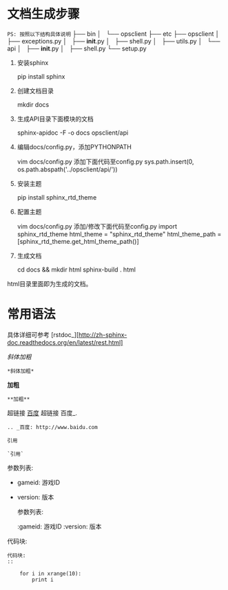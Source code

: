 文档生成步骤
==============
``PS: 按照以下结构具体说明``
    ├── bin
    │   └── opsclient
    ├── etc
    ├── opsclient
    │   ├── exceptions.py
    │   ├── __init__.py
    │   ├── shell.py
    │   ├── utils.py
    │   └── api
    │       ├── __init__.py
    │       ├── shell.py
    └── setup.py

1. 安装sphinx

    pip install sphinx

2. 创建文档目录

    mkdir docs

3. 生成API目录下面模块的文档

    sphinx-apidoc -F -o docs opsclient/api

4. 编辑docs/config.py，添加PYTHONPATH

    vim docs/config.py
    添加下面代码至config.py
    sys.path.insert(0, os.path.abspath('../opsclient/api/'))

5. 安装主题

    pip install sphinx_rtd_theme

6. 配置主题

    vim docs/config.py
    添加/修改下面代码至config.py
    import sphinx_rtd_theme
    html_theme = "sphinx_rtd_theme"
    html_theme_path = [sphinx_rtd_theme.get_html_theme_path()]

7. 生成文档

    cd docs && mkdir html
    sphinx-build . html

html目录里面即为生成的文档。

常用语法
===========
具体详细可参考 [rstdoc_][http://zh-sphinx-doc.readthedocs.org/en/latest/rest.html]

*斜体加粗*

    *斜体加粗*

**加粗**

    **加粗**

超链接 [百度](http://www.baidu.com)
    超链接 百度_.

    .. _百度: http://www.baidu.com

`引用`

    `引用`

参数列表:
* gameid: 游戏ID
* version: 版本

    参数列表:

    :gameid: 游戏ID
    :version: 版本

代码块:

    代码块:
    ::
        
        for i in xrange(10):
            print i
